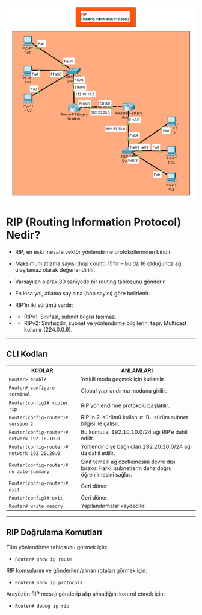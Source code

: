 <img src="https://github.com/reisoglusoftware/Networking-Projects/blob/main/RIP%20(Routing%20Information%20Protocol)/RIP.png">

# RIP (Routing Information Protocol) Nedir?

* RIP, en eski mesafe vektör yönlendirme protokollerinden biridir.

* Maksimum atlama sayısı (hop count) 15'tir – bu da 16 olduğunda ağ ulaşılamaz olarak değerlendirilir.

* Varsayılan olarak 30 saniyede bir routing tablosunu gönderir.

* En kısa yol, atlama sayısına (hop sayısı) göre belirlenir.

* RIP’in iki sürümü vardır:

* * RIPv1: Sınıfsal, subnet bilgisi taşımaz.

* * RIPv2: Sınıfsızdır, subnet ve yönlendirme bilgilerini taşır. Multicast kullanır (224.0.0.9).

---

## CLI Kodları
|KODLAR|ANLAMLARI|
|-|-|
|`Router> enable`	|Yetkili moda geçmek için kullanılır.|
|`Router# configure terminal`|Global yapılandırma moduna girilir.|
|`Router(config)# router rip`|RIP yönlendirme protokolü başlatılır.|
|`Router(config-router)# version 2`|RIP'in 2. sürümü kullanılır. Bu sürüm subnet bilgisi ile çalışır.|
|`Router(config-router)# network 192.10.10.0`|Bu komutla, 192.10.10.0/24 ağı RIP’e dahil edilir.|
|`Router(config-router)# network 192.20.20.0`|Yönlendiriciye bağlı olan 192.20.20.0/24 ağı da dahil edilir.|
|`Router(config-router)# no auto-summary`|Sınıf temelli ağ özetlemesini devre dışı bırakır. Farklı subnetlerin daha doğru öğrenilmesini sağlar.|
|`Router(config-router)# exit`|Geri döner.|
|`Router(config)# exit`|Geri döner.|
|`Router# write memory`|Yapılandırmalar kaydedilir.|

---

## RIP Doğrulama Komutları

Tüm yönlendirme tablosunu görmek için:
* `Router# show ip route`

RIP komşularını ve gönderilen/alınan rotaları görmek için:
* `Router# show ip protocols`

Arayüzün RIP mesajı gönderip alıp almadığını kontrol etmek için:
* `Router# debug ip rip`















